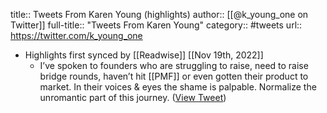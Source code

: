 title:: Tweets From Karen Young (highlights)
author:: [[@k_young_one on Twitter]]
full-title:: "Tweets From Karen Young"
category:: #tweets
url:: https://twitter.com/k_young_one

- Highlights first synced by [[Readwise]] [[Nov 19th, 2022]]
	- I’ve spoken to founders who are struggling to raise, need to raise bridge rounds, haven’t hit [[PMF]] or even gotten their product to market. In their voices & eyes the shame is palpable. Normalize the unromantic part of this journey. ([View Tweet](https://twitter.com/k_young_one/status/1409215813807181828))
